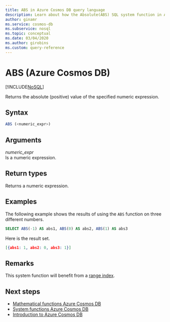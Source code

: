 ```yaml
---
title: ABS in Azure Cosmos DB query language
description: Learn about how the Absolute(ABS) SQL system function in Azure Cosmos DB returns the positive value of the specified numeric expression
author: ginamr
ms.service: cosmos-db
ms.subservice: nosql
ms.topic: conceptual
ms.date: 03/04/2020
ms.author: girobins
ms.custom: query-reference
---
```

# ABS (Azure Cosmos DB)
[!INCLUDE[NoSQL](../../includes/appliesto-nosql.md)]

 Returns the absolute (positive) value of the specified numeric expression.  
  
## Syntax
  
```sql
ABS (<numeric_expr>)  
```  
  
## Arguments
  
*numeric_expr*  
   Is a numeric expression.  
  
## Return types
  
  Returns a numeric expression.  
  
## Examples
  
  The following example shows the results of using the `ABS` function on three different numbers.  
  
```sql
SELECT ABS(-1) AS abs1, ABS(0) AS abs2, ABS(1) AS abs3 
```  
  
 Here is the result set.  
  
```json
[{abs1: 1, abs2: 0, abs3: 1}]  
```

## Remarks

This system function will benefit from a [range index](../../index-policy.md#includeexclude-strategy).

## Next steps

- [Mathematical functions Azure Cosmos DB](mathematical-functions.md)
- [System functions Azure Cosmos DB](system-functions.md)
- [Introduction to Azure Cosmos DB](../../introduction.md)
